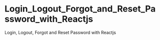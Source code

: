 # Login_Logout_Forgot_and_Reset_Password_with_Reactjs
Login, Logout, Forgot and Reset Password with Reactjs
